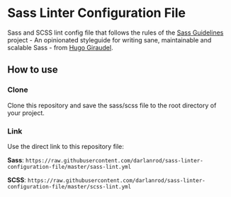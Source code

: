 # Sass Linter Configuration File
Sass and SCSS lint config file that follows the rules of the [Sass Guidelines](https://sass-guidelin.es) project - An opinionated styleguide for writing sane, maintainable and scalable Sass - from [Hugo Giraudel](https://github.com/HugoGiraudel).

## How to use

### Clone
Clone this repository and save the sass/scss file to the root directory of your project.

### Link
Use the direct link to this repository file:

**Sass**: `https://raw.githubusercontent.com/darlanrod/sass-linter-configuration-file/master/sass-lint.yml`

**SCSS**: `https://raw.githubusercontent.com/darlanrod/sass-linter-configuration-file/master/scss-lint.yml`
